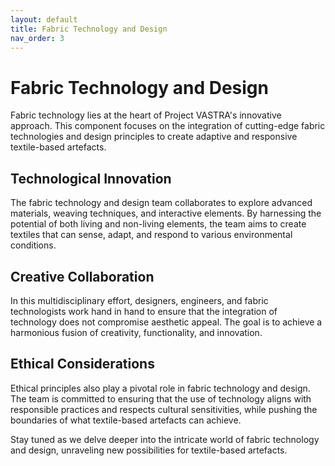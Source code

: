 ```yaml
---
layout: default
title: Fabric Technology and Design
nav_order: 3
---
```


# Fabric Technology and Design

Fabric technology lies at the heart of Project VASTRA's innovative approach. This component focuses on the integration of cutting-edge fabric technologies and design principles to create adaptive and responsive textile-based artefacts.

## Technological Innovation

The fabric technology and design team collaborates to explore advanced materials, weaving techniques, and interactive elements. By harnessing the potential of both living and non-living elements, the team aims to create textiles that can sense, adapt, and respond to various environmental conditions.

## Creative Collaboration

In this multidisciplinary effort, designers, engineers, and fabric technologists work hand in hand to ensure that the integration of technology does not compromise aesthetic appeal. The goal is to achieve a harmonious fusion of creativity, functionality, and innovation.

## Ethical Considerations

Ethical principles also play a pivotal role in fabric technology and design. The team is committed to ensuring that the use of technology aligns with responsible practices and respects cultural sensitivities, while pushing the boundaries of what textile-based artefacts can achieve.

Stay tuned as we delve deeper into the intricate world of fabric technology and design, unraveling new possibilities for textile-based artefacts.

